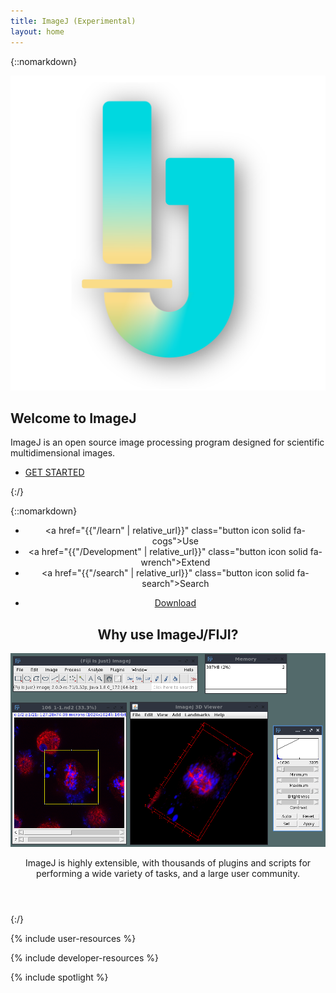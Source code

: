 ```yaml
---
title: ImageJ (Experimental)
layout: home
---
```


<!-- Header -->
{::nomarkdown}
    <section id="header">
        <div class="inner">
            <img src="images/logo/ij_logo_shadow_600dpi.png" alt="ImageJ Logo" class="image-header">
            <h1>Welcome to <strong>ImageJ</strong></h1>
            <p>ImageJ is an open source image processing program designed for scientific
                multidimensional images.
            </p>
            <ul class="actions special">
                <li><a href="#one" class="button scrolly">GET STARTED</a></li>
            </ul>
        </div>
    </section>
{:/}

<!--ImageJ Introduction -->
{::nomarkdown}
    <section id="one" class="main style1">
        <div class="container medium">
            <div class="row gtr-150">
                <div class="col-12 col-12-medium">
                    <header class="major">
                        <ul class = "actions special">
                            <li><a href="{{"/learn" | relative_url}}" class="button icon solid fa-cogs">Use</a></li>
                            <li><a href="{{"/Development" | relative_url}}" class="button icon solid fa-wrench">Extend</a></li>
                            <li><a href="{{"/search" | relative_url}}" class="button icon solid fa-search">Search</a></li>
                        </ul>
                        <ul class = "actions special">
                            <li><a href="https://imagej.net/Downloads" class="button icon solid fa-download">Download</a></li>
                        </ul>
                        <h2>Why use ImageJ/FIJI?</h2>
                        <div class="col-6 col-12-medium imp-medium">
                            <span class="image fit"><img src="images/imagej_sample_2.png" alt="Example image"></span>
                            <p>ImageJ is highly extensible, with thousands of plugins and scripts for performing a wide variety of tasks, and a large user community.</p>
                        </div>
                    </header>
                </div>
            </div>
        </div>
    </section>
{:/}
<!-- Developer resources -->

{% include user-resources %}

<!-- Developer resources -->

{% include developer-resources %}

<!-- Spotlight -->

{% include spotlight %}
